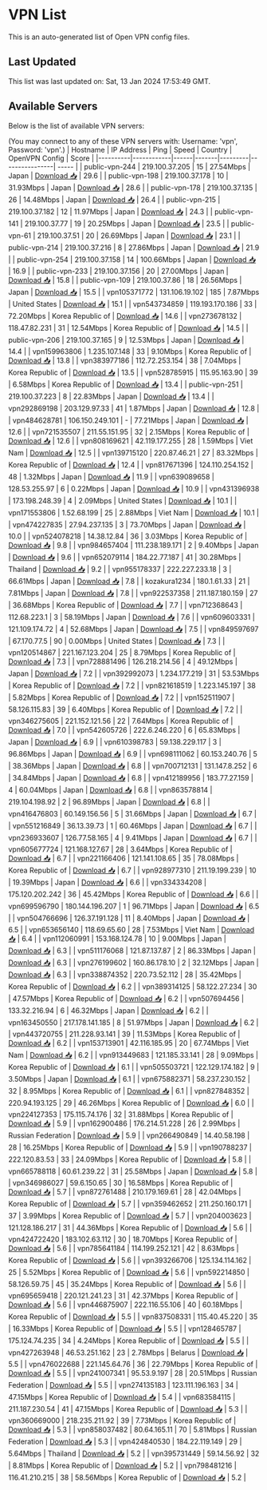 # VPN List

This is an auto-generated list of Open VPN config files.

## Last Updated

This list was last updated on: Sat, 13 Jan 2024 17:53:49 GMT.

## Available Servers

Below is the list of available VPN servers:

(You may connect to any of these VPN servers with: Username: 'vpn', Password: 'vpn'.)
| Hostname | IP Address | Ping | Speed | Country | OpenVPN Config | Score |
|----------|------------|------|-------|---------|----------------| ----- |
| public-vpn-244 | 219.100.37.205 | 15 | 27.54Mbps | Japan | [Download 📥](./configs/server_0_JP.ovpn) | 29.6 |
| public-vpn-198 | 219.100.37.178 | 10 | 31.93Mbps | Japan | [Download 📥](./configs/server_1_JP.ovpn) | 28.6 |
| public-vpn-178 | 219.100.37.135 | 26 | 14.48Mbps | Japan | [Download 📥](./configs/server_2_JP.ovpn) | 26.4 |
| public-vpn-215 | 219.100.37.182 | 12 | 11.97Mbps | Japan | [Download 📥](./configs/server_3_JP.ovpn) | 24.3 |
| public-vpn-141 | 219.100.37.77 | 19 | 20.25Mbps | Japan | [Download 📥](./configs/server_4_JP.ovpn) | 23.5 |
| public-vpn-61 | 219.100.37.51 | 20 | 26.69Mbps | Japan | [Download 📥](./configs/server_5_JP.ovpn) | 23.1 |
| public-vpn-214 | 219.100.37.216 | 8 | 27.86Mbps | Japan | [Download 📥](./configs/server_6_JP.ovpn) | 21.9 |
| public-vpn-254 | 219.100.37.158 | 14 | 100.66Mbps | Japan | [Download 📥](./configs/server_7_JP.ovpn) | 16.9 |
| public-vpn-233 | 219.100.37.156 | 20 | 27.00Mbps | Japan | [Download 📥](./configs/server_8_JP.ovpn) | 15.8 |
| public-vpn-109 | 219.100.37.86 | 18 | 26.56Mbps | Japan | [Download 📥](./configs/server_9_JP.ovpn) | 15.5 |
| vpn105371772 | 131.106.19.102 | 185 | 7.87Mbps | United States | [Download 📥](./configs/server_10_US.ovpn) | 15.1 |
| vpn543734859 | 119.193.170.186 | 33 | 72.20Mbps | Korea Republic of | [Download 📥](./configs/server_11_KR.ovpn) | 14.6 |
| vpn273678132 | 118.47.82.231 | 31 | 12.54Mbps | Korea Republic of | [Download 📥](./configs/server_12_KR.ovpn) | 14.5 |
| public-vpn-206 | 219.100.37.165 | 9 | 12.53Mbps | Japan | [Download 📥](./configs/server_13_JP.ovpn) | 14.4 |
| vpn159963806 | 1.235.107.148 | 33 | 9.10Mbps | Korea Republic of | [Download 📥](./configs/server_14_KR.ovpn) | 13.8 |
| vpn383977186 | 112.72.253.154 | 38 | 7.04Mbps | Korea Republic of | [Download 📥](./configs/server_15_KR.ovpn) | 13.5 |
| vpn528785915 | 115.95.163.90 | 39 | 6.58Mbps | Korea Republic of | [Download 📥](./configs/server_16_KR.ovpn) | 13.4 |
| public-vpn-251 | 219.100.37.223 | 8 | 22.83Mbps | Japan | [Download 📥](./configs/server_17_JP.ovpn) | 13.4 |
| vpn292869198 | 203.129.97.33 | 41 | 1.87Mbps | Japan | [Download 📥](./configs/server_18_JP.ovpn) | 12.8 |
| vpn484628781 | 106.150.249.101 | - | 77.21Mbps | Japan | [Download 📥](./configs/server_19_JP.ovpn) | 12.6 |
| vpn721535507 | 211.55.151.95 | 32 | 2.15Mbps | Korea Republic of | [Download 📥](./configs/server_20_KR.ovpn) | 12.6 |
| vpn808169621 | 42.119.177.255 | 28 | 1.59Mbps | Viet Nam | [Download 📥](./configs/server_21_VN.ovpn) | 12.5 |
| vpn139715120 | 220.87.46.21 | 27 | 83.32Mbps | Korea Republic of | [Download 📥](./configs/server_22_KR.ovpn) | 12.4 |
| vpn817671396 | 124.110.254.152 | 48 | 1.32Mbps | Japan | [Download 📥](./configs/server_23_JP.ovpn) | 11.9 |
| vpn639089658 | 128.53.255.97 | 6 | 0.22Mbps | Japan | [Download 📥](./configs/server_24_JP.ovpn) | 10.9 |
| vpn431396938 | 173.198.248.39 | 4 | 2.09Mbps | United States | [Download 📥](./configs/server_25_US.ovpn) | 10.1 |
| vpn171553806 | 1.52.68.199 | 25 | 2.88Mbps | Viet Nam | [Download 📥](./configs/server_26_VN.ovpn) | 10.1 |
| vpn474227835 | 27.94.237.135 | 3 | 73.70Mbps | Japan | [Download 📥](./configs/server_27_JP.ovpn) | 10.0 |
| vpn524078218 | 14.38.12.84 | 36 | 3.03Mbps | Korea Republic of | [Download 📥](./configs/server_28_KR.ovpn) | 9.8 |
| vpn984657404 | 111.238.189.171 | 2 | 9.40Mbps | Japan | [Download 📥](./configs/server_29_JP.ovpn) | 9.6 |
| vpn652079114 | 184.22.77.187 | 41 | 30.28Mbps | Thailand | [Download 📥](./configs/server_30_TH.ovpn) | 9.2 |
| vpn955178337 | 222.227.233.18 | 3 | 66.61Mbps | Japan | [Download 📥](./configs/server_31_JP.ovpn) | 7.8 |
| kozakura1234 | 180.1.61.33 | 21 | 7.81Mbps | Japan | [Download 📥](./configs/server_32_JP.ovpn) | 7.8 |
| vpn922537358 | 211.187.180.159 | 27 | 36.68Mbps | Korea Republic of | [Download 📥](./configs/server_33_KR.ovpn) | 7.7 |
| vpn712368643 | 112.68.223.1 | 3 | 58.19Mbps | Japan | [Download 📥](./configs/server_34_JP.ovpn) | 7.6 |
| vpn609603331 | 121.109.174.72 | 4 | 52.68Mbps | Japan | [Download 📥](./configs/server_35_JP.ovpn) | 7.5 |
| vpn849597697 | 67.170.77.5 | 90 | 0.00Mbps | United States | [Download 📥](./configs/server_36_US.ovpn) | 7.3 |
| vpn120514867 | 221.167.123.204 | 25 | 8.79Mbps | Korea Republic of | [Download 📥](./configs/server_37_KR.ovpn) | 7.3 |
| vpn728881496 | 126.218.214.56 | 4 | 49.12Mbps | Japan | [Download 📥](./configs/server_38_JP.ovpn) | 7.2 |
| vpn392992073 | 1.234.177.219 | 31 | 53.53Mbps | Korea Republic of | [Download 📥](./configs/server_39_KR.ovpn) | 7.2 |
| vpn821618519 | 1.223.145.197 | 38 | 5.82Mbps | Korea Republic of | [Download 📥](./configs/server_40_KR.ovpn) | 7.2 |
| vpn152511907 | 58.126.115.83 | 39 | 6.40Mbps | Korea Republic of | [Download 📥](./configs/server_41_KR.ovpn) | 7.2 |
| vpn346275605 | 221.152.121.56 | 22 | 7.64Mbps | Korea Republic of | [Download 📥](./configs/server_42_KR.ovpn) | 7.0 |
| vpn542605726 | 222.6.246.220 | 6 | 65.83Mbps | Japan | [Download 📥](./configs/server_43_JP.ovpn) | 6.9 |
| vpn610398783 | 59.138.229.117 | 3 | 96.86Mbps | Japan | [Download 📥](./configs/server_44_JP.ovpn) | 6.9 |
| vpn698111062 | 60.153.240.76 | 5 | 38.36Mbps | Japan | [Download 📥](./configs/server_45_JP.ovpn) | 6.8 |
| vpn700712131 | 131.147.8.252 | 6 | 34.84Mbps | Japan | [Download 📥](./configs/server_46_JP.ovpn) | 6.8 |
| vpn412189956 | 183.77.27.159 | 4 | 60.04Mbps | Japan | [Download 📥](./configs/server_47_JP.ovpn) | 6.8 |
| vpn863578814 | 219.104.198.92 | 2 | 96.89Mbps | Japan | [Download 📥](./configs/server_48_JP.ovpn) | 6.8 |
| vpn416476803 | 60.149.156.56 | 5 | 31.66Mbps | Japan | [Download 📥](./configs/server_49_JP.ovpn) | 6.7 |
| vpn551216849 | 36.13.39.73 | 1 | 60.46Mbps | Japan | [Download 📥](./configs/server_50_JP.ovpn) | 6.7 |
| vpn236933607 | 126.77.58.165 | 4 | 9.41Mbps | Japan | [Download 📥](./configs/server_51_JP.ovpn) | 6.7 |
| vpn605677724 | 121.168.127.67 | 28 | 3.64Mbps | Korea Republic of | [Download 📥](./configs/server_52_KR.ovpn) | 6.7 |
| vpn221166406 | 121.141.108.65 | 35 | 78.08Mbps | Korea Republic of | [Download 📥](./configs/server_53_KR.ovpn) | 6.7 |
| vpn928977310 | 211.19.199.239 | 10 | 19.39Mbps | Japan | [Download 📥](./configs/server_54_JP.ovpn) | 6.6 |
| vpn334334208 | 175.120.202.242 | 36 | 45.42Mbps | Korea Republic of | [Download 📥](./configs/server_55_KR.ovpn) | 6.6 |
| vpn699596790 | 180.144.196.207 | 1 | 96.71Mbps | Japan | [Download 📥](./configs/server_56_JP.ovpn) | 6.5 |
| vpn504766696 | 126.37.191.128 | 11 | 8.40Mbps | Japan | [Download 📥](./configs/server_57_JP.ovpn) | 6.5 |
| vpn653656140 | 118.69.65.60 | 28 | 7.53Mbps | Viet Nam | [Download 📥](./configs/server_58_VN.ovpn) | 6.4 |
| vpn112060991 | 153.168.124.78 | 10 | 9.00Mbps | Japan | [Download 📥](./configs/server_59_JP.ovpn) | 6.3 |
| vpn511176068 | 121.87.137.87 | 2 | 86.33Mbps | Japan | [Download 📥](./configs/server_60_JP.ovpn) | 6.3 |
| vpn276199602 | 160.86.178.10 | 2 | 32.12Mbps | Japan | [Download 📥](./configs/server_61_JP.ovpn) | 6.3 |
| vpn338874352 | 220.73.52.112 | 28 | 35.42Mbps | Korea Republic of | [Download 📥](./configs/server_62_KR.ovpn) | 6.2 |
| vpn389314125 | 58.122.27.234 | 30 | 47.57Mbps | Korea Republic of | [Download 📥](./configs/server_63_KR.ovpn) | 6.2 |
| vpn507694456 | 133.32.216.94 | 6 | 46.32Mbps | Japan | [Download 📥](./configs/server_64_JP.ovpn) | 6.2 |
| vpn163450550 | 217.178.141.185 | 8 | 51.97Mbps | Japan | [Download 📥](./configs/server_65_JP.ovpn) | 6.2 |
| vpn443720755 | 211.228.93.141 | 39 | 11.53Mbps | Korea Republic of | [Download 📥](./configs/server_66_KR.ovpn) | 6.2 |
| vpn153713901 | 42.116.185.95 | 20 | 67.74Mbps | Viet Nam | [Download 📥](./configs/server_67_VN.ovpn) | 6.2 |
| vpn913449683 | 121.185.33.141 | 28 | 9.09Mbps | Korea Republic of | [Download 📥](./configs/server_68_KR.ovpn) | 6.1 |
| vpn505503721 | 122.129.174.182 | 9 | 3.50Mbps | Japan | [Download 📥](./configs/server_69_JP.ovpn) | 6.1 |
| vpn675882371 | 58.237.230.152 | 32 | 8.95Mbps | Korea Republic of | [Download 📥](./configs/server_70_KR.ovpn) | 6.1 |
| vpn827848352 | 220.94.193.125 | 29 | 46.26Mbps | Korea Republic of | [Download 📥](./configs/server_71_KR.ovpn) | 6.0 |
| vpn224127353 | 175.115.74.176 | 32 | 31.88Mbps | Korea Republic of | [Download 📥](./configs/server_72_KR.ovpn) | 5.9 |
| vpn162900486 | 176.214.51.228 | 26 | 2.99Mbps | Russian Federation | [Download 📥](./configs/server_73_RU.ovpn) | 5.9 |
| vpn266490849 | 14.40.58.198 | 28 | 16.25Mbps | Korea Republic of | [Download 📥](./configs/server_74_KR.ovpn) | 5.9 |
| vpn190788237 | 222.120.83.53 | 33 | 24.09Mbps | Korea Republic of | [Download 📥](./configs/server_75_KR.ovpn) | 5.8 |
| vpn665788118 | 60.61.239.22 | 31 | 25.58Mbps | Japan | [Download 📥](./configs/server_76_JP.ovpn) | 5.8 |
| vpn346986027 | 59.6.150.65 | 30 | 16.58Mbps | Korea Republic of | [Download 📥](./configs/server_77_KR.ovpn) | 5.7 |
| vpn872761488 | 210.179.169.61 | 28 | 42.04Mbps | Korea Republic of | [Download 📥](./configs/server_78_KR.ovpn) | 5.7 |
| vpn359462652 | 211.250.160.171 | 37 | 3.99Mbps | Korea Republic of | [Download 📥](./configs/server_79_KR.ovpn) | 5.7 |
| vpn204003623 | 121.128.186.217 | 31 | 44.36Mbps | Korea Republic of | [Download 📥](./configs/server_80_KR.ovpn) | 5.6 |
| vpn424722420 | 183.102.63.112 | 30 | 18.70Mbps | Korea Republic of | [Download 📥](./configs/server_81_KR.ovpn) | 5.6 |
| vpn785641184 | 114.199.252.121 | 42 | 8.63Mbps | Korea Republic of | [Download 📥](./configs/server_82_KR.ovpn) | 5.6 |
| vpn393266706 | 125.134.114.162 | 25 | 5.52Mbps | Korea Republic of | [Download 📥](./configs/server_83_KR.ovpn) | 5.6 |
| vpn592214850 | 58.126.59.75 | 45 | 35.24Mbps | Korea Republic of | [Download 📥](./configs/server_84_KR.ovpn) | 5.6 |
| vpn695659418 | 220.121.241.23 | 31 | 42.37Mbps | Korea Republic of | [Download 📥](./configs/server_85_KR.ovpn) | 5.6 |
| vpn446875907 | 222.116.55.106 | 40 | 60.18Mbps | Korea Republic of | [Download 📥](./configs/server_86_KR.ovpn) | 5.5 |
| vpn837508331 | 115.40.45.220 | 35 | 16.33Mbps | Korea Republic of | [Download 📥](./configs/server_87_KR.ovpn) | 5.5 |
| vpn128465787 | 175.124.74.235 | 34 | 4.24Mbps | Korea Republic of | [Download 📥](./configs/server_88_KR.ovpn) | 5.5 |
| vpn427263948 | 46.53.251.162 | 23 | 2.78Mbps | Belarus | [Download 📥](./configs/server_89_BY.ovpn) | 5.5 |
| vpn476022688 | 221.145.64.76 | 36 | 22.79Mbps | Korea Republic of | [Download 📥](./configs/server_90_KR.ovpn) | 5.5 |
| vpn241007341 | 95.53.9.197 | 28 | 20.51Mbps | Russian Federation | [Download 📥](./configs/server_91_RU.ovpn) | 5.5 |
| vpn274135183 | 123.111.196.163 | 34 | 47.15Mbps | Korea Republic of | [Download 📥](./configs/server_92_KR.ovpn) | 5.4 |
| vpn683584115 | 211.187.230.54 | 41 | 47.15Mbps | Korea Republic of | [Download 📥](./configs/server_93_KR.ovpn) | 5.3 |
| vpn360669000 | 218.235.211.92 | 39 | 7.73Mbps | Korea Republic of | [Download 📥](./configs/server_94_KR.ovpn) | 5.3 |
| vpn858037482 | 80.64.165.11 | 70 | 5.81Mbps | Russian Federation | [Download 📥](./configs/server_95_RU.ovpn) | 5.3 |
| vpn424840530 | 184.22.119.149 | 29 | 5.64Mbps | Thailand | [Download 📥](./configs/server_96_TH.ovpn) | 5.2 |
| vpn395731449 | 59.14.56.92 | 32 | 8.81Mbps | Korea Republic of | [Download 📥](./configs/server_97_KR.ovpn) | 5.2 |
| vpn798481216 | 116.41.210.215 | 38 | 58.56Mbps | Korea Republic of | [Download 📥](./configs/server_98_KR.ovpn) | 5.2 |
